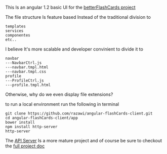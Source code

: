 
This Is an angular 1.2 basic UI for the [betterFlashCards project](https://github.com/razawi/betterFlashCards) 

The file structure Is feature based Instead of the traditional division to 
```
templates 
services 
componentes 
etc..
```
I believe It's more scalable and developer convinient to divide it to
```
navbar
---NavbarCtrl.js
---navbar.tmpl.html
---navbar.tmpl.css
profile
---ProfileCtrl.js
---profile.tmpl.html
```

Otherwise, why do we even display file extensions?

to run a local environment run the following in terminal
```
git clone https://github.com/razawi/angular-flashCards-client.git
cd angular-flashCards-client/app
bower install
npm install http-server
http-server
```

The [API Server](https://github.com/razawi/flash-cards-server) Is a more mature project and of course be sure to checkout the [full project doc](https://github.com/razawi/betterFlashCards)
